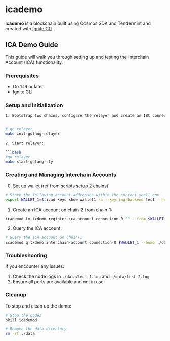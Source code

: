 # icademo
**icademo** is a blockchain built using Cosmos SDK and Tendermint and created with [Ignite CLI](https://ignite.com/cli).

## ICA Demo Guide

This guide will walk you through setting up and testing the Interchain Account (ICA) functionality.

### Prerequisites

- Go 1.19 or later
- Ignite CLI

### Setup and Initialization
```bash
1. Bootstrap two chains, configure the relayer and create an IBC connection (on top of clients that are created as well)


# go relayer
make init-golang-relayer

2. Start relayer:

```bash
#go relayer
make start-golang-rly
```

### Creating and Managing Interchain Accounts

0. Set up wallet (ref from scripts setup 2 chains)

```bash
# Store the following account addresses within the current shell env
export WALLET_1=$(icad keys show wallet1 -a --keyring-backend test --home ./data/test-1) && echo $WALLET_1;
```

1. Create an ICA account on chain-2 from chain-1:

```bash
icademod tx txdemo register-ica-account connection-0 "" --from $WALLET_1 --chain-id test-1 --home ./data/test-1 --node tcp://localhost:26657 --keyring-backend test --gas auto --gas-adjustment 1.3 -y
```

2. Query the ICA account:

```bash
# Query the ICA account on chain-1
icademod q txdemo interchain-account connection-0 $WALLET_1 --home ./data/test-1 --node tcp://localhost:16657
```

### Troubleshooting

If you encounter any issues:

1. Check the node logs in `./data/test-1.log` and `./data/test-2.log`
2. Ensure all ports are available and not in use

### Cleanup

To stop and clean up the demo:

```bash
# Stop the nodes
pkill icademod

# Remove the data directory
rm -rf ./data
```

